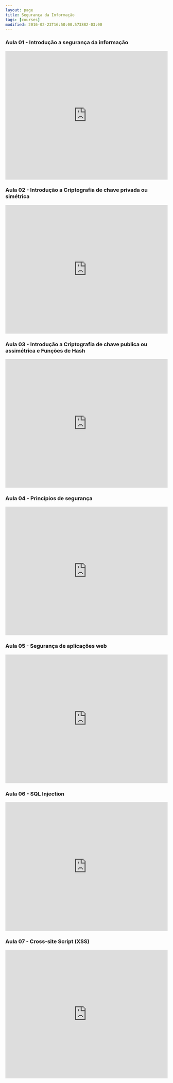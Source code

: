 ```yaml
---
layout: page
title: Segurança da Informação
tags: [courses]
modified: 2016-02-23T16:50:00.573882-03:00
---
```


### Aula 01 - Introdução a segurança da informação

<iframe src="https://docs.google.com/presentation/d/1pxsgYiKLr1Wz7V_iPEHuKQB_RbXgEdAaNsqiSwIIgfw/embed" width="100%" height="400" title="Aula 01 - Introdução a segurança da informação" frameborder="0"> </iframe>

### Aula 02 - Introdução a Criptografia de chave privada ou simétrica

<iframe src="https://docs.google.com/presentation/d/1eoqP-3dRFa5-_nGQJhv-SvGDQnV-02XMSzU_bc3K9GY/embed" width="100%" height="400" title="Aula 02 - Introdução a Criptografia de chave privada ou simétrica" frameborder="0"> </iframe>

### Aula 03 - Introdução a Criptografia de chave publica ou assimétrica e Funções de Hash

<iframe src="https://docs.google.com/presentation/d/1Qdbj7YPrzTLKMFN2-kDvI7oss9MsA45CQkYpe9qOC8A/embed" width="100%" height="400" title="Aula 03 - Introdução a Criptografia de chave publica ou assimétrica e Funções de Hash" frameborder="0"> </iframe>

### Aula 04 - Princípios de segurança

<iframe src="https://docs.google.com/presentation/d/1hDb8_Nftpz_9uh3HLzZgPItCrz-OT6piIOSMaDokLU0/embed" width="100%" height="400" title="Aula 04 - Princípios de segurança" frameborder="0"> </iframe>

### Aula 05 - Segurança de aplicações web

<iframe src="https://docs.google.com/presentation/d/1N4OLJvK1WV-8Q2EdfeeE2XyiXGYaN7GvcbYoMnJhDkw/embed" width="100%" height="400" title="Aula 05 - Segurança de aplicações web" frameborder="0"> </iframe>

### Aula 06 - SQL Injection

<iframe src="https://docs.google.com/presentation/d/1qve58v7aQ6IJgh3vU1Uq8YO73Lelw-u6fPD03MFGr8U/embed" width="100%" height="400" title="Aula 06 - SQL Injection" frameborder="0"> </iframe>

### Aula 07 - Cross-site Script (XSS)

<iframe src="https://docs.google.com/presentation/d/1EHmUDBo082byV4IsMFISqm4m_EaG8W2mjA0K8yQL2bc/embed" width="100%" height="400" title="Aula 07 - Cross-site Script (XSS)" frameborder="0"> </iframe>
